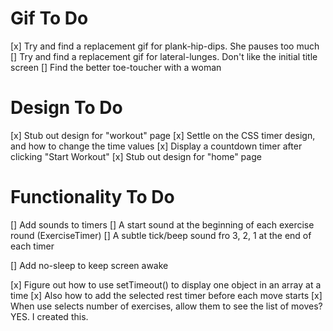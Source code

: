 # Gif To Do

[x] Try and find a replacement gif for plank-hip-dips. She pauses too much
[] Try and find a replacement gif for lateral-lunges. Don't like the initial title screen
[] Find the better toe-toucher with a woman

# Design To Do

[x] Stub out design for "workout" page
[x] Settle on the CSS timer design, and how to change the time values
[x] Display a countdown timer after clicking "Start Workout"
[x] Stub out design for "home" page 

# Functionality To Do

[] Add sounds to timers
    [] A start sound at the beginning of each exercise round (ExerciseTimer)
    [] A subtle tick/beep sound fro 3, 2, 1 at the end of each timer

[] Add no-sleep to keep screen awake

[x] Figure out how to use setTimeout() to display one object in an array at a time
[x] Also how to add the selected rest timer before each move starts
[x] When use selects number of exercises, allow them to see the list of moves? YES. I created this.
